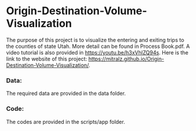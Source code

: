 # Origin-Destination-Volume-Visualization
The purpose of this project is to visualize the entering and exiting trips to the counties of state Utah. More detail can be found in Process Book.pdf. A video tutorial is also provided in https://youtu.be/h3xVhlZQ94s. Here is the link to the website of this project: https://mitralz.github.io/Origin-Destination-Volume-Visualization/. 
### Data: 
The required data are provided in the data folder. 
### Code: 
The codes are provided in the scripts/app folder.  
